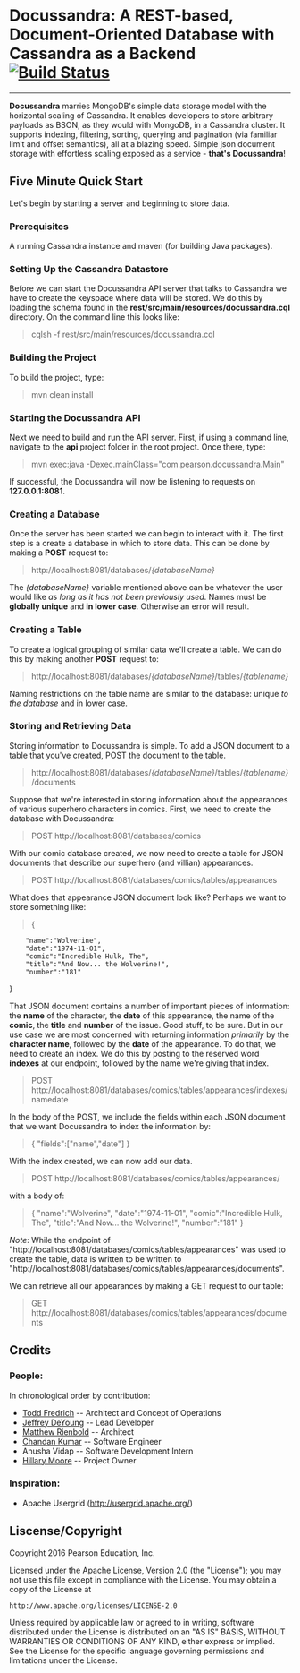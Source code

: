 # Docussandra: A REST-based, Document-Oriented Database with Cassandra as a Backend [![Build Status](https://travis-ci.org/PearsonEducation/Docussandra.svg?branch=master)](https://travis-ci.org/PearsonEducation/Docussandra)
---

**Docussandra** marries MongoDB's simple data storage model with the horizontal scaling of Cassandra. It enables developers to store arbitrary payloads as
BSON, as they would with MongoDB, in a Cassandra cluster. It supports indexing, filtering, sorting, querying and pagination
(via familiar limit and offset semantics), all at a blazing speed. Simple json document storage with effortless scaling exposed as a service - **that's Docussandra**!

## Five Minute Quick Start
Let's begin by starting a server and beginning to store data. 

### Prerequisites 
A running Cassandra instance and maven (for building Java packages). 

### Setting Up the Cassandra Datastore
Before we can start the Docussandra API server that talks to Cassandra we have to create the keyspace where data will be stored. We do this by loading the schema found in the **rest/src/main/resources/docussandra.cql** directory. On the command line this looks like:

> cqlsh -f rest/src/main/resources/docussandra.cql

### Building the Project
To build the project, type:

> mvn clean install

### Starting the Docussandra API

Next we need to build and run the API server. First, if using a command line, navigate to the **api** project folder in the root project. Once there, type:

> mvn exec:java -Dexec.mainClass="com.pearson.docussandra.Main"

If successful, the Docussandra will now be listening to requests on **127.0.0.1:8081**.

### Creating a Database
Once the server has been started we can begin to interact with it. The first step is a create a database in which to store data. This can be done by making a **POST** request to:
> http://localhost:8081/databases/*{databaseName}*

The *{databaseName}* variable mentioned above can be whatever the user would like *as long as it has not been previously used*. Names must be **globally unique** and **in lower case**. Otherwise an error will result.

### Creating a Table
To create a logical grouping of similar data we'll create a table. We can do this by making another **POST** request to:
> http://localhost:8081/databases/*{databaseName}*/tables/*{tablename}*

Naming restrictions on the table name are similar to the database: unique *to the database* and in lower case. 

### Storing and Retrieving Data
Storing information to Docussandra is simple. To add a JSON document to a table that you've created, POST the document to the table.  
> http://localhost:8081/databases/*{databaseName}*/tables/*{tablename}*/documents

Suppose that we're interested in storing information about the appearances of various superhero characters in comics. First, we need to create the database with Docussandra:

> POST http://localhost:8081/databases/comics

With our comic database created, we now need to create a table for JSON documents that describe our superhero (and villian) appearances.

> POST http://localhost:8081/databases/comics/tables/appearances

What does that appearance JSON document look like? Perhaps we want to store something like:

> {

		"name":"Wolverine",
		"date":"1974-11-01",
		"comic":"Incredible Hulk, The",
		"title":"And Now... the Wolverine!",
		"number":"181"
}

That JSON document contains a number of important pieces of information: the **name** of the character, the **date** of this appearance, the name of the **comic**, the **title** and **number** of the issue. Good stuff, to be sure. But in our use case we are most concerned with returning information *primarily* by the **character name**, followed by the **date** of the appearance. To do that, we need to create an index. We do this by posting to the reserved word **indexes** at our endpoint, followed by the name we're giving that index. 

> POST http://localhost:8081/databases/comics/tables/appearances/indexes/namedate

In the body of the POST, we include the fields within each JSON document that we want Docussandra to index the information by:

> { "fields":["name","date"] }

With the index created, we can now add our data. 

> POST http://localhost:8081/databases/comics/tables/appearances/

with a body of:

> {
		"name":"Wolverine",
		"date":"1974-11-01",
		"comic":"Incredible Hulk, The",
		"title":"And Now... the Wolverine!",
		"number":"181"
}
  
*Note*: While the endpoint of "http://localhost:8081/databases/comics/tables/appearances" was used to create the table, data is written to be written to "http://localhost:8081/databases/comics/tables/appearances/documents".

We can retrieve all our appearances by making a GET request to our table:

> GET http://localhost:8081/databases/comics/tables/appearances/documents

## Credits
### People:
In chronological order by contribution:
* [Todd Fredrich](https://github.com/tfredrich) -- Architect and Concept of Operations
* [Jeffrey DeYoung](https://github.com/JeffreyDeYoung) -- Lead Developer
* [Matthew Rienbold](https://github.com/MatthewReinbold) -- Architect
* [Chandan Kumar](https://github.com/cckumarr) -- Software Engineer
* Anusha Vidap -- Software Development Intern
* [Hillary Moore](https://github.com/umoorhi) -- Project Owner

### Inspiration: 

* Apache Usergrid (http://usergrid.apache.org/)

## Liscense/Copyright
Copyright 2016 Pearson Education, Inc.

Licensed under the Apache License, Version 2.0 (the "License");
you may not use this file except in compliance with the License.
You may obtain a copy of the License at

    http://www.apache.org/licenses/LICENSE-2.0

Unless required by applicable law or agreed to in writing, software
distributed under the License is distributed on an "AS IS" BASIS,
WITHOUT WARRANTIES OR CONDITIONS OF ANY KIND, either express or implied.
See the License for the specific language governing permissions and
limitations under the License.



